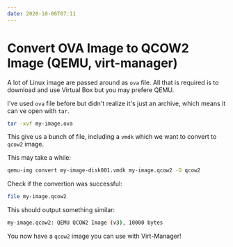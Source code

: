 ```yaml
---
date: 2020-10-06T07:11
---
```


# Convert OVA Image to QCOW2 Image (QEMU, virt-manager)

A lot of Linux image are passed around as `ova` file. All that is required is
to download and use Virtual Box but you may prefere QEMU.

I've used `ova` file before but didn't realize it's just an archive, which
means it can ve open with `tar`.

```sh
tar -xvf my-image.ova
```

This give us a bunch of file, including a `vmdk` which we want to convert to
`qcow2` image.

This may take a while:

```sh
qemu-img convert my-image-disk001.vmdk my-image.qcow2 -O qcow2
```

Check if the convertion was successful:

```sh
file my-image.qcow2
```

This should output something similar:

```sh
my-image.qcow2: QEMU QCOW2 Image (v3), 10000 bytes
```

You now have a `qcow2` image you can use with Virt-Manager!

